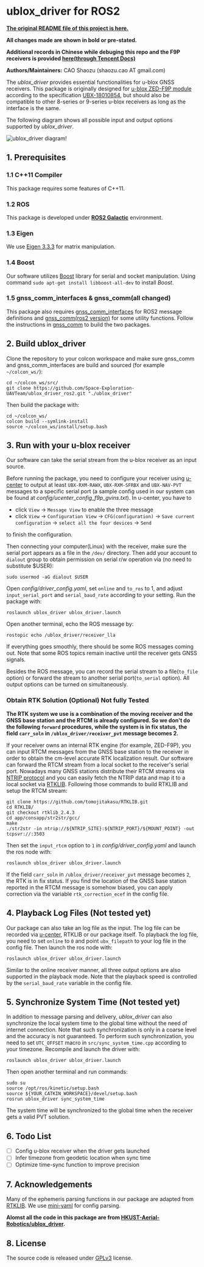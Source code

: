 # ublox_driver for ROS2
[**The original README file of this project is here.**](README_old.md)

**All changes made are shown in bold or pre-stated.**

**Additional records in Chinese while debuging this repo and the F9P receivers is provided [here(through Tencent Docs)](https://docs.qq.com/doc/DVkF6d3RYVWtGQXBG)**

**Authors/Maintainers:** CAO Shaozu (shaozu.cao AT gmail.com)

The *ublox_driver* provides essential functionalities for u-blox GNSS receivers. This package is originally designed for [u-blox ZED-F9P module](https://www.u-blox.com/en/product/zed-f9p-module) according to the specification [UBX-18010854](https://www.u-blox.com/en/docs/UBX-18010854), but should also be compatible to other 8-series or 9-series u-blox receivers as long as the interface is the same.

The following diagram shows all possible input and output options supported by *ublox_driver*.

![ublox_driver diagram!](/figures/ublox_driver_diagram.svg "ublox_driver_diagram")

## 1. Prerequisites

### 1.1 C++11 Compiler
This package requires some features of C++11.

### 1.2 ROS
This package is developed under **[ROS2 Galactic](https://docs.ros.org/en/galactic/index.html)** environment.

### 1.3 Eigen
We use [Eigen 3.3.3](https://gitlab.com/libeigen/eigen/-/archive/3.3.3/eigen-3.3.3.zip) for matrix manipulation.

### 1.4 Boost
Our software utilizes [Boost](https://www.boost.org/) library for serial and socket manipulation. Using command `sudo apt-get install libboost-all-dev` to install *Boost*.

### 1.5 **gnss_comm_interfaces & gnss_comm(all changed)**
This package also requires [gnss_comm_interfaces](https://github.com/Space-Exploration-UAVTeam/gnss_comm_interfaces) for ROS2 message definitions and [gnss_comm(ros2 version)](https://github.com/Space-Exploration-UAVTeam/gnss_comm) for some utility functions. Follow the instructions in [gnss_comm](https://github.com/Space-Exploration-UAVTeam/gnss_comm##1-prerequisites) to build the two packages.

## 2. Build ublox_driver
Clone the repository to your colcon workspace and make sure gnss_comm and gnss_comm_interfaces are build and sourced (for example `~/colcon_ws/`):
```
cd ~/colcon_ws/src/
git clone https://github.com/Space-Exploration-UAVTeam/ublox_driver_ros2.git "./ublox_driver"
```
Then build the package with:
```
cd ~/colcon_ws/
colcon build --symlink-install
source ~/colcon_ws/install/setup.bash
```
## 3. Run with your u-blox receiver
Our software can take the serial stream from the u-blox receiver as an input source. 

Before running the package, you need to configure your receiver using [u-center](https://www.u-blox.com/en/product/u-center) to output at least `UBX-RXM-RAWX`, `UBX-RXM-SFRBX` and `UBX-NAV-PVT` messages to a specific serial port (a sample config used in our system can be found at *config/ucenter_config_f9p_gvins.txt*). In u-center, you have to 
+ click `View` -> `Message View` to enable the three message 
+ click `View` -> `Configuration View` -> `CFG(configuration)` -> `Save current configuration` -> `select all the four devices` -> `Send`

to finish the configuration.

Then connecting your computer(Linux) with the receiver, make sure the serial port appears as a file in the `/dev/` directory. Then add your account to `dialout` group to obtain permission on serial r/w operation via (no need to substitute $USER):
```
sudo usermod -aG dialout $USER
```
Open *config/driver_config.yaml*, set `online` and `to_ros` to 1, and adjust `input_serial_port` and `serial_baud_rate` according to your setting. Run the package with:
```
roslaunch ublox_driver ublox_driver.launch
```

Open another terminal, echo the ROS message by:
```
rostopic echo /ublox_driver/receiver_lla
```
If everything goes smoothly, there should be some ROS messages coming out. Note that some ROS topics remain inactive until the receiver gets GNSS signals. 

Besides the ROS message, you can record the serial stream to a file(`to_file` option) or forward the stream to another serial port(`to_serial` option). All output options can be turned on simultaneously.

### Obtain RTK Solution (Optional) **Not fully Tested**
**The RTK system we use is a combination of the moving receiver and the GNSS base station and the RTCM is already configured. So we don't do the following `forward` procedures, while the system is in fix status, the field `carr_soln` in `/ublox_driver/receiver_pvt` message becomes 2.**

If your receiver owns an internal RTK engine (for example, ZED-F9P), you can input RTCM messages from the GNSS base station to the receiver in order to obtain the cm-level accurate RTK localization result. Our software can forward the RTCM stream from a local socket to the receiver's serial port. Nowadays many GNSS stations distribute their RTCM streams via [NTRIP protocol](https://en.wikipedia.org/wiki/Networked_Transport_of_RTCM_via_Internet_Protocol) and you can easily fetch the NTRIP data and map it to a local socket via [RTKLIB](http://www.rtklib.com/). Following those commands to build RTKLIB and setup the RTCM stream:
```
git clone https://github.com/tomojitakasu/RTKLIB.git
cd RTKLIB/
git checkout rtklib_2.4.3
cd app/consapp/str2str/gcc/
make
./str2str -in ntrip://${NTRIP_SITE}:${NTRIP_PORT}/${MOUNT_POINT} -out tcpsvr://:3503
```
Then set the `input_rtcm` option to `1` in *config/driver_config.yaml* and launch the ros node with:
```
roslaunch ublox_driver ublox_driver.launch
```
If the field `carr_soln` in `/ublox_driver/receiver_pvt` message becomes `2`, the RTK is in fix status. If you find the location of the GNSS base station reported in the RTCM message is somehow biased, you can apply correction via the variable `rtk_correction_ecef` in the config file.

## 4. Playback Log Files (**Not tested yet**)

Our package can also take an log file as the input. The log file can be recorded via [u-center](https://www.u-blox.com/en/product/u-center), RTKLIB or our package itself. To playback the log file, you need to set `online` to `0` and point `ubx_filepath` to your log file in the config file. Then launch the ros node with:
```
roslaunch ublox_driver ublox_driver.launch
```
Similar to the online receiver manner, all three output options are also supported in the playback mode. Note that the playback speed is controlled by the `serial_baud_rate` variable in the config file.


## 5. Synchronize System Time (**Not tested yet**)
In addition to message parsing and delivery, *ublox_driver* can also synchronize the local system time to the global time without the need of internet connection. Note that such synchronization is only in a coarse level and the accuracy is not guaranteed. To perform such synchronization, you need to set `UTC_OFFSET` macro in `src/sync_system_time.cpp` according to your timezone. Recompile and launch the driver with:
```
roslaunch ublox_driver ublox_driver.launch
```
Then open another terminal and run commands:
```
sudo su
source /opt/ros/kinetic/setup.bash
source ${YOUR_CATKIN_WORKSPACE}/devel/setup.bash
rosrun ublox_driver sync_system_time
```
The system time will be synchronized to the global time when the receiver gets a valid PVT solution.

## 6. Todo List

- [ ] Config u-blox receiver when the driver gets launched
- [ ] Infer timezone from geodetic location when sync time
- [ ] Optimize time-sync function to improve precision

## 7. Acknowledgements
Many of the ephemeris parsing functions in our package are adapted from [RTKLIB](http://www.rtklib.com/). We use [mini-yaml](https://github.com/jimmiebergmann/mini-yaml) for config parsing.

**Alomst all the code in this package are from [HKUST-Aerial-Robotics/ublox_driver](https://github.com/HKUST-Aerial-Robotics/ublox_driver).**

## 8. License
The source code is released under [GPLv3](https://www.gnu.org/licenses/gpl-3.0.html) license.

